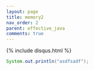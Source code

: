 ```yaml
---
layout: page
title: memory2
nav_order: 2
parent: effective_java
comments: true
---
```

{% include disqus.html %}



```java
System.out.println("asdfsadf");
```


